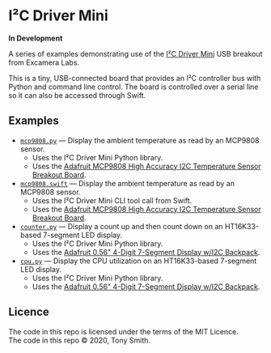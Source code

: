 # I&sup2;C Driver Mini #

**In Development**

A series of examples demonstrating use of the [I&sup2;C Driver Mini](https://i2cdriver.com/mini.html) USB breakout from Excamera Labs.

This is a tiny, USB-connected board that provides an I&sup2;C controller bus with Python and command line control. The board is controlled over a serial line so it can also be accessed through Swift.

## Examples ##

- [`mcp9808.py`](mcp9808.py)
    — Display the ambient temperature as read by an MCP9808 sensor.
    - Uses the I&sup2;C Driver Mini Python library.
    - Uses the [Adafruit MCP9808 High Accuracy I2C Temperature Sensor Breakout Board](https://www.adafruit.com/product/1782).
- [`mcp9808.swift`](main.swift)
    — Display the ambient temperature as read by an MCP9808 sensor.
    - Uses the I&sup2;C Driver Mini CLI tool call from Swift.
    - Uses the [Adafruit MCP9808 High Accuracy I2C Temperature Sensor Breakout Board](https://www.adafruit.com/product/1782).
- [`counter.py`](counter.py)
    — Display a count up and then count down on an HT16K33-based 7-segment LED display.
    - Uses the I&sup2;C Driver Mini Python library.
    - Uses the [Adafruit 0.56" 4-Digit 7-Segment Display w/I2C Backpack](https://www.adafruit.com/product/879).
- [`cpu.py`](cpu.py)
    — Display the CPU utilization on an HT16K33-based 7-segment LED display.
    - Uses the I&sup2;C Driver Mini Python library.
    - Uses the [Adafruit 0.56" 4-Digit 7-Segment Display w/I2C Backpack](https://www.adafruit.com/product/879).

## Licence ##

The code in this repo is licensed under the terms of the MIT Licence.<br />
The code in this repo &copy; 2020, Tony Smith.